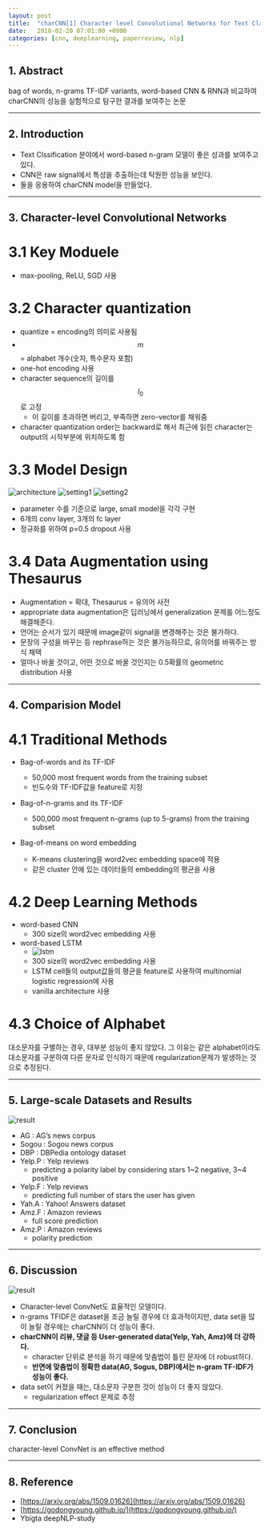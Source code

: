 ```yaml
---
layout: post
title:  "charCNN[1] Character level Convolutional Networks for Text Classification(2015) - Review"
date:   2018-02-20 07:01:00 +0900
categories: [cnn, deeplearning, paperreview, nlp]
---
```


## 1. Abstract
bag of words, n-grams TF-IDF variants, word-based CNN & RNN과 비교하여 charCNN의 성능을 실험적으로 탐구한 결과를 보여주는 논문

-----

## 2. Introduction
- Text Clssification 분야에서 word-based n-gram 모델이 좋은 성과를 보여주고 있다.
- CNN은 raw signal에서 특성을 추출하는데 탁원한 성능을 보인다.
- 둘을 응용하여 charCNN model을 만들었다.

-----

## 3. Character-level Convolutional Networks
# 3.1 Key Moduele
- max-pooling, ReLU, SGD 사용

# 3.2 Character quantization
- quantize = encoding의 의미로 사용됨
- $$m$$ = alphabet 개수(숫자, 특수문자 포함)
- one-hot encoding 사용
- character sequence의 길이를 $${l_{0}}$$로 고정
    - 이 길이를 초과하면 버리고, 부족하면 zero-vector를 채워줌
- character quantization order는 backward로 해서 최근에 읽힌 character는 output의 시작부분에 위치하도록 함 

# 3.3 Model Design
![architecture](https://files.slack.com/files-pri/T1J7SCHU7-F9BJ9QMU5/m1.png?pub_secret=79f27ad328)
![setting1](https://files.slack.com/files-pri/T1J7SCHU7-F9BE62160/m4.png?pub_secret=6939eb6ae3)
![setting2](https://files.slack.com/files-pri/T1J7SCHU7-F9CGBQDP1/m5.png?pub_secret=76b9f0cba3)
- parameter 수를 기준으로 large, small model을 각각 구현
- 6개의 conv layer, 3개의 fc layer
- 정규화를 위하여 p=0.5 dropout 사용

# 3.4 Data Augmentation using Thesaurus
- Augmentation = 확대, Thesaurus = 유의어 사전
- appropriate data augmentation은 딥러닝에서 generalization 문제를 어느정도 해결해준다.
- 언어는 순서가 있기 때문에 image같이 signal을 변경해주는 것은 불가하다.
- 문장의 구성을 바꾸는 등 rephrase하는 것은 불가능하므로, 유의어를 바꿔주는 방식 채택
- 얼마나 바꿀 것이고, 어떤 것으로 바꿀 것인지는 0.5확률의 geometric distribution 사용

-----

## 4. Comparision Model
# 4.1 Traditional Methods
- Bag-of-words and its TF-IDF
    - 50,000 most frequent words from the training subset
    - 빈도수와 TF-IDF값을 feature로 지정
- Bag-of-n-grams and its TF-IDF
    - 500,000 most frequent n-grams (up to 5-grams) from the training subset

- Bag-of-means on word embedding
    - K-means clustering을 word2vec embedding space에 적용
    - 같은 cluster 안에 있는 데이터들의 embedding의 평균을 사용

# 4.2 Deep Learning Methods
- word-based CNN
    - 300 size의 word2vec embedding 사용
- word-based LSTM
    - ![lstm](https://files.slack.com/files-pri/T1J7SCHU7-F9C9XS7E2/lstm1.png?pub_secret=3dc0720a29)
    - 300 size의 word2vec embedding 사용
    - LSTM cell들의 output값들의 평균을 feature로 사용하여 multinomial logistic regression에 사용
    - vanilla architecture 사용

# 4.3 Choice of Alphabet
대소문자를 구별하는 경우, 대부분 성능이 좋지 않았다. 그 이유는 같은 alphabet이라도 대소문자를 구분하여 다른 문자로 인식하기 때문에 regularization문제가 발생하는 것으로 추정된다.

-----

## 5. Large-scale Datasets and Results
![result](https://files.slack.com/files-pri/T1J7SCHU7-F9AT2S4GH/e1.png?pub_secret=a3144e5d14)
- AG : AG’s news corpus
- Sogou : Sogou news corpus
- DBP : DBPedia ontology dataset
- Yelp.P : Yelp reviews
    - predicting a polarity label by considering stars 1~2 negative, 3~4 positive
- Yelp.F : Yelp reviews
    - predicting full number of stars the user has given
- Yah.A : Yahoo! Answers dataset
- Amz.F : Amazon reviews
    - full score prediction
- Amz.P : Amazon reviews
    - polarity prediction

-----

## 6. Discussion
![result](https://files.slack.com/files-pri/T1J7SCHU7-F9BB42LF5/r1.png?pub_secret=e5f43cb498)
- Character-level ConvNet도 효율적인 모델이다.
- n-grams TFIDF은 dataset을 조금 늘릴 경우에 더 효과적이지만, data set을 많이 늘릴 경우에는 charCNN이 더 성능이 좋다.
- **charCNN이 리뷰, 댓글 등 User-generated data(Yelp, Yah, Amz)에 더 강하다.**
    - character 단위로 분석을 하기 때문에 맞춤법이 틀린 문자에 더 robust하다.
    - **반면에 맞춤법이  정확한 data(AG, Sogus, DBP)에서는 n-gram TF-IDF가 성능이 좋다.**
- data set이 커졌을 때는, 대소문자 구분한 것이 성능이 더 좋지 않았다.
    - regularization effect 문제로 추정

-----

## 7. Conclusion
character-level ConvNet is an effective method

-----

## 8. Reference
- [https://arxiv.org/abs/1509.01626](https://arxiv.org/abs/1509.01626)
- [https://godongyoung.github.io/](https://godongyoung.github.io/)
- Ybigta deepNLP-study
